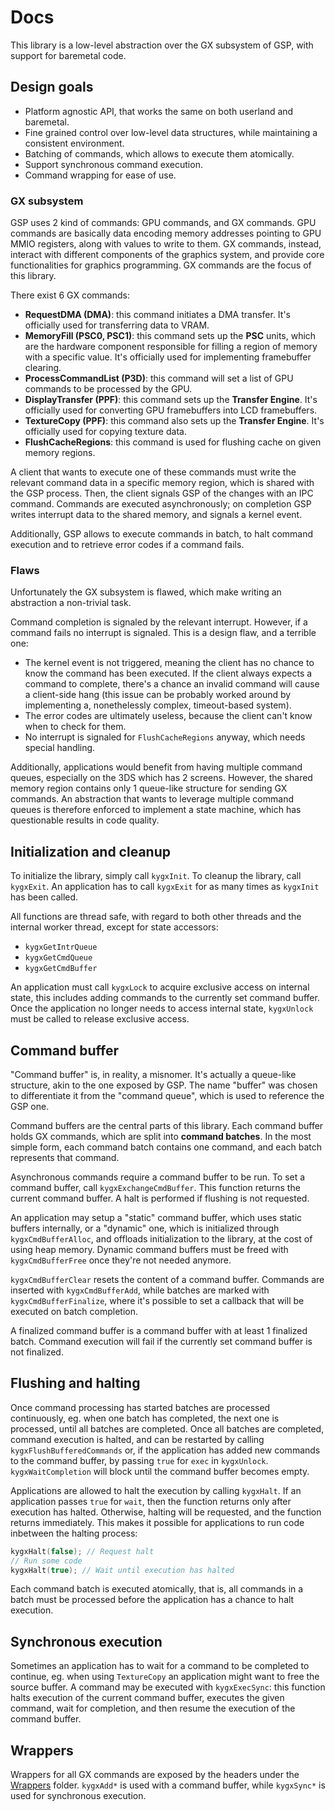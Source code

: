 # Docs

This library is a low-level abstraction over the GX subsystem of GSP, with support for baremetal code.

## Design goals

- Platform agnostic API, that works the same on both userland and baremetal.
- Fine grained control over low-level data structures, while maintaining a consistent environment.
- Batching of commands, which allows to execute them atomically.
- Support synchronous command execution.
- Command wrapping for ease of use.

### GX subsystem

GSP uses 2 kind of commands: GPU commands, and GX commands. GPU commands are basically data encoding memory addresses pointing to GPU MMIO registers, along with values to write to them. GX commands, instead, interact with different components of the graphics system, and provide core functionalities for graphics programming. GX commands are the focus of this library.

There exist 6 GX commands:

- **RequestDMA (DMA)**: this command initiates a DMA transfer. It's officially used for transferring data to VRAM.
- **MemoryFill (PSC0, PSC1)**: this command sets up the **PSC** units, which are the hardware component responsible for filling a region of memory with a specific value. It's officially used for implementing framebuffer clearing.
- **ProcessCommandList (P3D)**: this command will set a list of GPU commands to be processed by the GPU.
- **DisplayTransfer (PPF)**: this command sets up the **Transfer Engine**. It's officially used for converting GPU framebuffers into LCD framebuffers.
- **TextureCopy (PPF)**: this command also sets up the **Transfer Engine**. It's officially used for copying texture data.
- **FlushCacheRegions**: this command is used for flushing cache on given memory regions.

A client that wants to execute one of these commands must write the relevant command data in a specific memory region, which is shared with the GSP process. Then, the client signals GSP of the changes with an IPC command. Commands are executed asynchronously; on completion GSP writes interrupt data to the shared memory, and signals a kernel event.

Additionally, GSP allows to execute commands in batch, to halt command execution and to retrieve error codes if a command fails.

### Flaws

Unfortunately the GX subsystem is flawed, which make writing an abstraction a non-trivial task. 

Command completion is signaled by the relevant interrupt. However, if a command fails no interrupt is signaled. This is a design flaw, and a terrible one:

- The kernel event is not triggered, meaning the client has no chance to know the command has been executed. If the client always expects a command to complete, there's a chance an invalid command will cause a client-side hang (this issue can be probably worked around by implementing a, nonethelessly complex, timeout-based system).
- The error codes are ultimately useless, because the client can't know when to check for them.
- No interrupt is signaled for `FlushCacheRegions` anyway, which needs special handling.

Additionally, applications would benefit from having multiple command queues, especially on the 3DS which has 2 screens. However, the shared memory region contains only 1 queue-like structure for sending GX commands. An abstraction that wants to leverage multiple command queues is therefore enforced to implement a state machine, which has questionable results in code quality.

## Initialization and cleanup

To initialize the library, simply call `kygxInit`. To cleanup the library, call `kygxExit`. An application has to call `kygxExit` for as many times as `kygxInit` has been called.

All functions are thread safe, with regard to both other threads and the internal worker thread, except for state accessors:

- `kygxGetIntrQueue`
- `kygxGetCmdQueue`
- `kygxGetCmdBuffer`

An application must call `kygxLock` to acquire exclusive access on internal state, this includes adding commands to the currently set command buffer. Once the application no longer needs to access internal state, `kygxUnlock` must be called to release exclusive access.

## Command buffer

"Command buffer" is, in reality, a misnomer. It's actually a queue-like structure, akin to the one exposed by GSP. The name "buffer" was chosen to differentiate it from the "command queue", which is used to reference the GSP one.

Command buffers are the central parts of this library. Each command buffer holds GX commands, which are split into **command batches**. In the most simple form, each command batch contains one command, and each batch represents that command.

Asynchronous commands require a command buffer to be run. To set a command buffer, call `kygxExchangeCmdBuffer`. This function returns the current command buffer. A halt is performed if flushing is not requested.

An application may setup a "static" command buffer, which uses static buffers internally, or a "dynamic" one, which is initialized through `kygxCmdBufferAlloc`, and offloads initialization to the library, at the cost of using heap memory. Dynamic command buffers must be freed with `kygxCmdBufferFree` once they're not needed anymore.

`kygxCmdBufferClear` resets the content of a command buffer. Commands are inserted with `kygxCmdBufferAdd`, while batches are marked with `kygxCmdBufferFinalize`, where it's possible to set a callback that will be executed on batch completion.

A finalized command buffer is a command buffer with at least 1 finalized batch. Command execution will fail if the currently set command buffer is not finalized.

## Flushing and halting

Once command processing has started batches are processed continuously, eg. when one batch has completed, the next one is processed, until all batches are completed. Once all batches are completed, command execution is halted, and can be restarted by calling `kygxFlushBufferedCommands` or, if the application has added new commands to the command buffer, by passing `true` for `exec` in `kygxUnlock`. `kygxWaitCompletion` will block until the command buffer becomes empty.

Applications are allowed to halt the execution by calling `kygxHalt`. If an application passes `true` for `wait`, then the function returns only after execution has halted. Otherwise, halting will be requested, and the function returns immediately. This makes it possible for applications to run code inbetween the halting process:

```c
kygxHalt(false); // Request halt
// Run some code
kygxHalt(true); // Wait until execution has halted
```

Each command batch is executed atomically, that is, all commands in a batch must be processed before the application has a chance to halt execution.

## Synchronous execution

Sometimes an application has to wait for a command to be completed to continue, eg. when using `TextureCopy` an application might want to free the source buffer. A command may be executed with `kygxExecSync`: this function halts execution of the current command buffer, executes the given command, wait for completion, and then resume the execution of the command buffer.

## Wrappers

Wrappers for all GX commands are exposed by the headers under the [Wrappers](Include/KYGX/Wrappers) folder. `kygxAdd*` is used with a command buffer, while `kygxSync*` is used for synchronous execution.